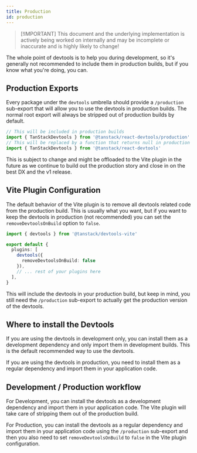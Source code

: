 ```yaml
---
title: Production
id: production
---
```


> [!IMPORTANT] This document and the underlying implementation is actively being worked on internally and may be incomplete or inaccurate and is highly likely to change! 

The whole point of devtools is to help you during development, so it's generally not recommended to include them in production builds, but if you know what you're doing, you can.

## Production Exports

Every package under the `devtools` umbrella should provide a `/production` sub-export that will
allow you to use the devtools in production builds. The normal root export will always be stripped out of production builds by default.

```ts
// This will be included in production builds
import { TanStackDevtools } from '@tanstack/react-devtools/production'
// This will be replaced by a function that returns null in production builds 
import { TanStackDevtools } from '@tanstack/react-devtools'
```

This is subject to change and might be offloaded to the Vite plugin in the future as we continue to build out the production story and close in on the best DX and the v1 release.

## Vite Plugin Configuration

The default behavior of the Vite plugin is to remove all devtools related code from the production build. This is usually what you want, but if you want to keep the devtools in production (not recommended) you can set the `removeDevtoolsOnBuild` option to `false`.

```ts
import { devtools } from '@tanstack/devtools-vite'

export default {
  plugins: [
    devtools({
      removeDevtoolsOnBuild: false
    }),
    // ... rest of your plugins here
  ],
}
```

This will include the devtools in your production build, but keep in mind, you still need the `/production` sub-export to actually get the production version of the devtools.

## Where to install the Devtools

If you are using the devtools in development only, you can install them as a development dependency and only import them in development builds. This is the default recommended way to use the devtools.

If you are using the devtools in production, you need to install them as a regular dependency and import them in your application code.

## Development / Production workflow

For Development, you can install the devtools as a development dependency and import them in your application code. The Vite plugin will take care of stripping them out of the production build.

For Production, you can install the devtools as a regular dependency and import them in your application code using the `/production` sub-export and then you also need to set `removeDevtoolsOnBuild` to `false` in the Vite plugin configuration.